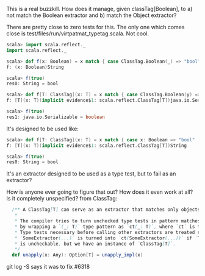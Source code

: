 This is a real buzzkill. How does it manage, given classTag[Boolean], to a) not match the Boolean extractor and b) match the Object extractor?

There are pretty close to zero tests for this. The only one which comes close is test/files/run/virtpatmat_typetag.scala. Not cool.
```scala
scala> import scala.reflect._
import scala.reflect._

scala> def f(x: Boolean) = x match { case ClassTag.Boolean(_) => "bool" ; case _ => "other" }
f: (x: Boolean)String

scala> f(true)
res0: String = bool

scala> def f[T: ClassTag](x: T) = x match { case ClassTag.Boolean(y) => "bool" ; case ClassTag.Object(_) => classTag[T].runtimeClass }
f: [T](x: T)(implicit evidence$1: scala.reflect.ClassTag[T])java.io.Serializable

scala> f(true)
res1: java.io.Serializable = boolean
```
It's designed to be used like:

```scala
scala> def f[T: ClassTag](x: T) = x match { case x: Boolean => "bool" ; case _ => "other" }
f: [T](x: T)(implicit evidence$1: scala.reflect.ClassTag[T])String

scala> f(true)
res0: String = bool
```
It's an extractor designed to be used as a type test, but to fail as an extractor?

How is anyone ever going to figure that out? How does it even work at all? Is it completely unspecified?
from ClassTag:

```scala
  /** A ClassTag[T] can serve as an extractor that matches only objects of type T.
   *
   * The compiler tries to turn unchecked type tests in pattern matches into checked ones
   * by wrapping a `(_: T)` type pattern as `ct(_: T)`, where `ct` is the `ClassTag[T]` instance.
   * Type tests necessary before calling other extractors are treated similarly.
   * `SomeExtractor(...)` is turned into `ct(SomeExtractor(...))` if `T` in `SomeExtractor.unapply(x: T)`
   * is uncheckable, but we have an instance of `ClassTag[T]`.
   */
  def unapply(x: Any): Option[T] = unapply_impl(x)
```
git log -S says it was to fix #6318
